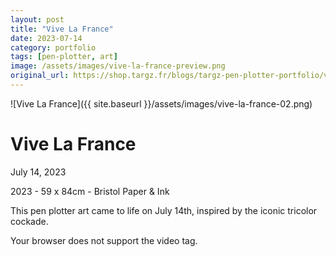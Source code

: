 ```yaml
---
layout: post
title: "Vive La France"
date: 2023-07-14
category: portfolio
tags: [pen-plotter, art]
image: /assets/images/vive-la-france-preview.png
original_url: https://shop.targz.fr/blogs/targz-pen-plotter-portfolio/vive-la-france
---
```


![Vive La France]({{ site.baseurl }}/assets/images/vive-la-france-02.png)

# Vive La France
July 14, 2023

2023 - 59 x 84cm - Bristol Paper & Ink

This pen plotter art came to life on July 14th, inspired by the iconic tricolor cockade.

Your browser does not support the video tag.